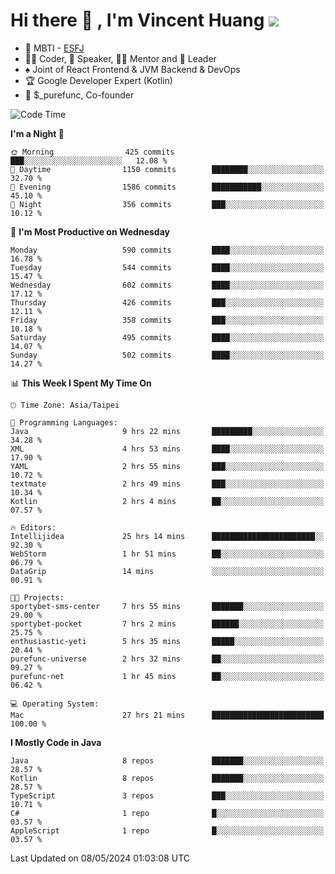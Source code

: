 # Hi there 👋 , I'm Vincent Huang ![](https://komarev.com/ghpvc/?username=Jian-Min-Huang)
- 👀 MBTI - [ESFJ](https://www.16personalities.com/esfj-personality)
- 👨‍💻 Coder, 🎤 Speaker, 👨‍🏫 Mentor and 🚀 Leader
- ♠️ Joint of React Frontend & JVM Backend & DevOps
- 🏆 Google Developer Expert (Kotlin)
- 💼 $_purefunc, Co-founder

<!--START_SECTION:waka-->
![Code Time](http://img.shields.io/badge/Code%20Time-3%2C702%20hrs%207%20mins-blue)

**I'm a Night 🦉** 

```text
🌞 Morning                425 commits         ███░░░░░░░░░░░░░░░░░░░░░░   12.08 % 
🌆 Daytime                1150 commits        ████████░░░░░░░░░░░░░░░░░   32.70 % 
🌃 Evening                1586 commits        ███████████░░░░░░░░░░░░░░   45.10 % 
🌙 Night                  356 commits         ███░░░░░░░░░░░░░░░░░░░░░░   10.12 % 
```
📅 **I'm Most Productive on Wednesday** 

```text
Monday                   590 commits         ████░░░░░░░░░░░░░░░░░░░░░   16.78 % 
Tuesday                  544 commits         ████░░░░░░░░░░░░░░░░░░░░░   15.47 % 
Wednesday                602 commits         ████░░░░░░░░░░░░░░░░░░░░░   17.12 % 
Thursday                 426 commits         ███░░░░░░░░░░░░░░░░░░░░░░   12.11 % 
Friday                   358 commits         ███░░░░░░░░░░░░░░░░░░░░░░   10.18 % 
Saturday                 495 commits         ████░░░░░░░░░░░░░░░░░░░░░   14.07 % 
Sunday                   502 commits         ████░░░░░░░░░░░░░░░░░░░░░   14.27 % 
```


📊 **This Week I Spent My Time On** 

```text
🕑︎ Time Zone: Asia/Taipei

💬 Programming Languages: 
Java                     9 hrs 22 mins       █████████░░░░░░░░░░░░░░░░   34.28 % 
XML                      4 hrs 53 mins       ████░░░░░░░░░░░░░░░░░░░░░   17.90 % 
YAML                     2 hrs 55 mins       ███░░░░░░░░░░░░░░░░░░░░░░   10.72 % 
textmate                 2 hrs 49 mins       ███░░░░░░░░░░░░░░░░░░░░░░   10.34 % 
Kotlin                   2 hrs 4 mins        ██░░░░░░░░░░░░░░░░░░░░░░░   07.57 % 

🔥 Editors: 
Intellijidea             25 hrs 14 mins      ███████████████████████░░   92.30 % 
WebStorm                 1 hr 51 mins        ██░░░░░░░░░░░░░░░░░░░░░░░   06.79 % 
DataGrip                 14 mins             ░░░░░░░░░░░░░░░░░░░░░░░░░   00.91 % 

🐱‍💻 Projects: 
sportybet-sms-center     7 hrs 55 mins       ███████░░░░░░░░░░░░░░░░░░   29.00 % 
sportybet-pocket         7 hrs 2 mins        ██████░░░░░░░░░░░░░░░░░░░   25.75 % 
enthusiastic-yeti        5 hrs 35 mins       █████░░░░░░░░░░░░░░░░░░░░   20.44 % 
purefunc-universe        2 hrs 32 mins       ██░░░░░░░░░░░░░░░░░░░░░░░   09.27 % 
purefunc-net             1 hr 45 mins        ██░░░░░░░░░░░░░░░░░░░░░░░   06.42 % 

💻 Operating System: 
Mac                      27 hrs 21 mins      █████████████████████████   100.00 % 
```

**I Mostly Code in Java** 

```text
Java                     8 repos             ███████░░░░░░░░░░░░░░░░░░   28.57 % 
Kotlin                   8 repos             ███████░░░░░░░░░░░░░░░░░░   28.57 % 
TypeScript               3 repos             ███░░░░░░░░░░░░░░░░░░░░░░   10.71 % 
C#                       1 repo              █░░░░░░░░░░░░░░░░░░░░░░░░   03.57 % 
AppleScript              1 repo              █░░░░░░░░░░░░░░░░░░░░░░░░   03.57 % 
```




 Last Updated on 08/05/2024 01:03:08 UTC
<!--END_SECTION:waka-->
